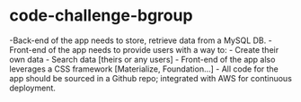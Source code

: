 # code-challenge-bgroup
-Back-end of the app needs to store, retrieve data from a MySQL DB. - Front-end of the app needs to provide users with a way to:               - Create their own data              - Search data [theirs or any users]   - Front-end of the app also leverages a CSS framework [Materialize, Foundation…] - All code for the app should be sourced in a Github repo; integrated with AWS for continuous deployment.
